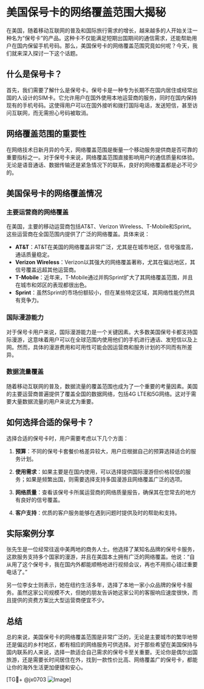 # 美国保号卡的网络覆盖范围大揭秘

在美国，随着移动互联网的普及和国际旅行需求的增长，越来越多的人开始关注一种名为“保号卡”的产品。这种卡不仅能满足短期出国期间的通信需求，还能帮助用户在国内保留手机号码。那么，美国保号卡的网络覆盖范围究竟如何呢？今天，我们就来深入探讨一下这个话题。

## 什么是保号卡？

首先，我们需要了解什么是保号卡。保号卡是一种专为长期不在国内居住或经常出国的人设计的SIM卡。它允许用户在国外使用本地运营商的服务，同时在国内保持现有的手机号码。这使得用户可以在国外接听和拨打国际电话，发送短信，甚至访问互联网，而无需担心号码被取消。

## 网络覆盖范围的重要性

在网络技术日新月异的今天，网络覆盖范围是衡量一个移动服务提供商是否可靠的重要指标之一。对于保号卡来说，网络覆盖范围直接影响用户的通信质量和体验。无论是语音通话、数据传输还是紧急情况下的联系，良好的网络覆盖都是必不可少的。

## 美国保号卡的网络覆盖情况

### 主要运营商的网络覆盖

在美国，主要的移动运营商包括AT&T、Verizon Wireless、T-Mobile和Sprint。这些运营商在全国范围内提供了广泛的网络覆盖。具体来说：

- **AT&T**：AT&T在美国的网络覆盖非常广泛，尤其是在城市地区，信号强度高，通话质量稳定。
- **Verizon Wireless**：Verizon以其强大的网络覆盖著称，尤其在偏远地区，其信号覆盖远超其他运营商。
- **T-Mobile**：近年来，T-Mobile通过并购Sprint扩大了其网络覆盖范围，并且在城市和郊区的表现都很出色。
- **Sprint**：虽然Sprint的市场份额较小，但在某些特定区域，其网络性能仍然具有竞争力。

### 国际漫游能力

对于保号卡用户来说，国际漫游能力是一个关键因素。大多数美国保号卡都支持国际漫游，这意味着用户可以在全球范围内使用他们的手机进行通话、发短信以及上网。然而，具体的漫游费用和可用性可能会因运营商和服务计划的不同而有所差异。

### 数据流量覆盖

随着移动互联网的普及，数据流量的覆盖范围也成为了一个重要的考量因素。美国的主要运营商普遍提供了覆盖全国的数据网络，包括4G LTE和5G网络。这对于需要大量数据流量的用户来说尤为重要。

## 如何选择合适的保号卡？

选择合适的保号卡时，用户需要考虑以下几个方面：

1. **预算**：不同的保号卡套餐价格差异较大，用户应根据自己的预算选择适合的服务计划。
   
2. **使用需求**：如果主要是在国内使用，可以选择提供国际漫游但价格较低的服务；如果是频繁出国，则需要选择支持多国漫游且网络覆盖广泛的选项。

3. **网络质量**：查看该保号卡所属运营商的网络质量报告，确保其在您常去的地方有良好的信号覆盖。

4. **客户支持**：优质的客户服务能够在遇到问题时提供及时的帮助和支持。

## 实际案例分享

张先生是一位经常往返中美两地的商务人士。他选择了某知名品牌的保号卡服务，这款服务支持多个国家的漫游，并且在美国本土拥有广泛的网络覆盖。他说：“自从用了这个保号卡，我在国内外都能顺畅地进行视频会议，再也不用担心错过重要电话了。”

另一位李女士则表示，她在纽约生活多年，选择了本地一家小众品牌的保号卡服务。虽然这家公司规模不大，但她的朋友告诉她这家公司的客服响应速度很快，而且提供的资费方案比大型运营商便宜不少。

## 总结

总的来说，美国保号卡的网络覆盖范围是非常广泛的，无论是主要城市的繁华地带还是偏远的乡村地区，都有相应的网络服务可供选择。对于那些希望在美国保持与国内联系的人来说，选择一款适合自己需求的保号卡至关重要。无论你是偶尔出国旅游，还是需要长时间居住在外，找到一款性价比高、网络覆盖广的保号卡，都能让你的海外生活更加便捷和安心。

[TG💪+ @jx0703 ![Image](https://github.com/user-attachments/assets/dbca1d08-cadb-493c-b0ec-ad6f7a83f270)]